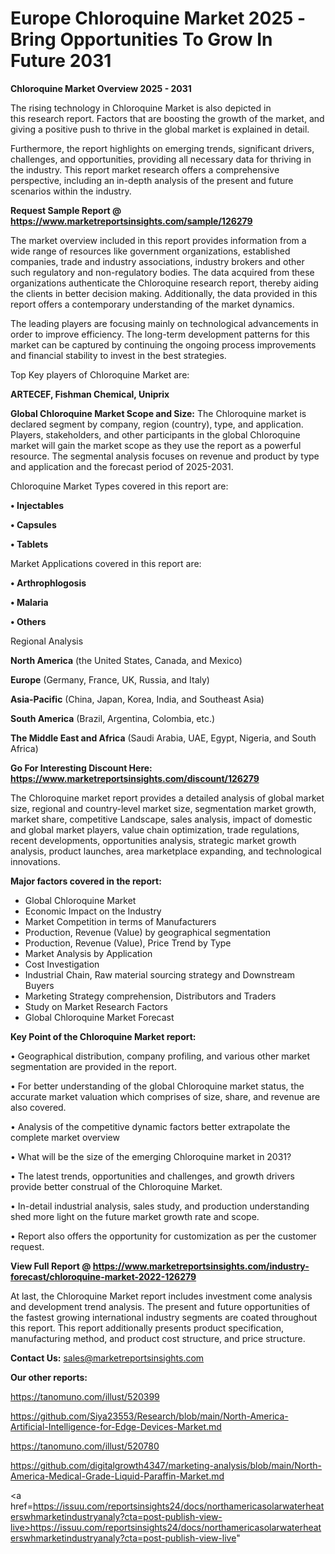 # Europe Chloroquine Market 2025 -Bring Opportunities To Grow In Future 2031

<Strong> Chloroquine Market Overview 2025 - 2031</strong>

The rising technology in Chloroquine Market is also depicted in this research report. Factors that are boosting the growth of the market, and giving a positive push to thrive in the global market is explained in detail.

Furthermore, the report highlights on emerging trends, significant drivers, challenges, and opportunities, providing all necessary data for thriving in the industry. This report market research offers a comprehensive perspective, including an in-depth analysis of the present and future scenarios within the industry.

<strong>Request Sample Report @ <a href=https://www.marketreportsinsights.com/sample/126279>https://www.marketreportsinsights.com/sample/126279</a></strong>

The market overview included in this report provides information from a wide range of resources like government organizations, established companies, trade and industry associations, industry brokers and other such regulatory and non-regulatory bodies. The data acquired from these organizations authenticate the Chloroquine research report, thereby aiding the clients in better decision making. Additionally, the data provided in this report offers a contemporary understanding of the market dynamics.

The leading players are focusing mainly on technological advancements in order to improve efficiency. The long-term development patterns for this market can be captured by continuing the ongoing process improvements and financial stability to invest in the best strategies.

Top Key players of Chloroquine Market are:

<strong>ARTECEF, Fishman Chemical, Uniprix</strong>

<strong><b>Global Chloroquine Market Scope and Size:</b></strong>
The Chloroquine market is declared segment by company, region (country), type, and application. Players, stakeholders, and other participants in the global Chloroquine market will gain the market scope as they use the report as a powerful resource. The segmental analysis focuses on revenue and product by type and application and the forecast period of 2025-2031.

Chloroquine Market Types covered in this report are:

<strong>• Injectables

• Capsules

• Tablets</strong>

Market Applications covered in this report are:

<strong>• Arthrophlogosis

• Malaria

• Others</strong> 

Regional Analysis

<strong>North America</strong> (the United States, Canada, and Mexico)

<strong>Europe</strong> (Germany, France, UK, Russia, and Italy)

<strong>Asia-Pacific</strong> (China, Japan, Korea, India, and Southeast Asia)

<strong>South America</strong> (Brazil, Argentina, Colombia, etc.)

<strong>The Middle East and Africa</strong> (Saudi Arabia, UAE, Egypt, Nigeria, and South Africa)

<strong>Go For Interesting Discount Here: <a href=https://www.marketreportsinsights.com/discount/126279>https://www.marketreportsinsights.com/discount/126279</a></strong>

The Chloroquine market report provides a detailed analysis of global market size, regional and country-level market size, segmentation market growth, market share, competitive Landscape, sales analysis, impact of domestic and global market players, value chain optimization, trade regulations, recent developments, opportunities analysis, strategic market growth analysis, product launches, area marketplace expanding, and technological innovations.

<strong><b>Major factors covered in the report:</b></strong>
<ul>
  <li>Global Chloroquine Market </li>
  <li>Economic Impact on the Industry</li>
  <li>Market Competition in terms of Manufacturers</li>
  <li>Production, Revenue (Value) by geographical segmentation</li>
  <li>Production, Revenue (Value), Price Trend by Type</li>
  <li>Market Analysis by Application</li>
  <li>Cost Investigation</li>
  <li>Industrial Chain, Raw material sourcing strategy and Downstream Buyers</li>
  <li>Marketing Strategy comprehension, Distributors and Traders</li>
  <li>Study on Market Research Factors</li>
  <li>Global Chloroquine Market Forecast</li>
</ul>

<strong><b>Key Point of the Chloroquine Market report:</b></strong>

• Geographical distribution, company profiling, and various other market segmentation are provided in the report.

• For better understanding of the global Chloroquine market status, the accurate market valuation which comprises of size, share, and revenue are also covered.

• Analysis of the competitive dynamic factors better extrapolate the complete market overview

• What will be the size of the emerging Chloroquine market in 2031?

• The latest trends, opportunities and challenges, and growth drivers provide better construal of the Chloroquine Market.

• In-detail industrial analysis, sales study, and production understanding shed more light on the future market growth rate and scope.

• Report also offers the opportunity for customization as per the customer request.

<strong><b>View Full Report @ <a href=https://www.marketreportsinsights.com/industry-forecast/chloroquine-market-2022-126279>https://www.marketreportsinsights.com/industry-forecast/chloroquine-market-2022-126279</a></b></strong>


At last, the Chloroquine Market report includes investment come analysis and development trend analysis. The present and future opportunities of the fastest growing international industry segments are coated throughout this report. This report additionally presents product specification, manufacturing method, and product cost structure, and price structure.

<strong>Contact Us:</strong>
sales@marketreportsinsights.com

<strong>Our other reports:</strong>

<a href=https://tanomuno.com/illust/520399>https://tanomuno.com/illust/520399</a>

<a href=https://github.com/Siya23553/Research/blob/main/North-America-Artificial-Intelligence-for-Edge-Devices-Market.md>https://github.com/Siya23553/Research/blob/main/North-America-Artificial-Intelligence-for-Edge-Devices-Market.md</a>

<a href=https://tanomuno.com/illust/520780>https://tanomuno.com/illust/520780</a>

<a href=https://github.com/digitalgrowth4347/marketing-analysis/blob/main/North-America-Medical-Grade-Liquid-Paraffin-Market.md>https://github.com/digitalgrowth4347/marketing-analysis/blob/main/North-America-Medical-Grade-Liquid-Paraffin-Market.md</a>

<a href=https://issuu.com/reportsinsights24/docs/northamericasolarwaterheaterswhmarketindustryanaly?cta=post-publish-view-live>https://issuu.com/reportsinsights24/docs/northamericasolarwaterheaterswhmarketindustryanaly?cta=post-publish-view-live</a>"
